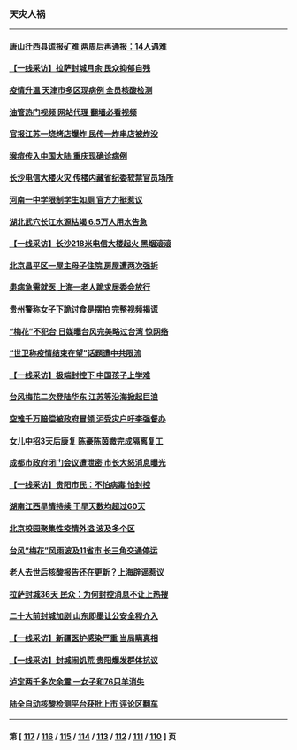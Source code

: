 ### 天灾人祸
---
#### [唐山迁西县谎报矿难 两周后再通报：14人遇难](../../pages/ncid280/n13827344.md?09181245) 
#### [【一线采访】拉萨封城月余 民众抑郁自残](../../pages/ncid280/n13827096.md?09181245) 
#### [疫情升温 天津市多区现病例 全员核酸检测](../../pages/ncid280/n13827063.md?09181245) 
#### [油管热门视频 网站代理 翻墙必看视频](http://209.222.30.114:81/youtube.html?09181245)
#### [官报江苏一烧烤店爆炸 民传一炸串店被炸没](../../pages/ncid280/n13827054.md?09181245) 
#### [猴痘传入中国大陆 重庆现确诊病例](../../pages/ncid280/n13826964.md?09181245) 
#### [长沙电信大楼火灾 传楼内藏省纪委软禁官员场所](../../pages/ncid280/n13826830.md?09181245) 
#### [河南一中学限制学生如厕 官方力挺惹议](../../pages/ncid280/n13826501.md?09181245) 
#### [湖北武穴长江水源枯竭 6.5万人用水告急](../../pages/ncid280/n13826446.md?09181245) 
#### [【一线采访】长沙218米电信大楼起火 黑烟滚滚](../../pages/ncid280/n13826437.md?09181245) 
#### [北京昌平区一屋主母子住院 房屋遭两次强拆](../../pages/ncid280/n13826388.md?09181245) 
#### [患病急需就医 上海一老人跪求居委会放行](../../pages/ncid280/n13826296.md?09181245) 
#### [贵州警称女子下跪讨食是摆拍 完整视频揭谎](../../pages/ncid280/n13826144.md?09181245) 
#### [“梅花”不犯台 日媒曝台风完美略过台湾 惊网络](../../pages/ncid280/n13825685.md?09181245) 
#### [“世卫称疫情结束在望”话题遭中共限流](../../pages/ncid280/n13825789.md?09181245) 
#### [【一线采访】极端封控下 中国孩子上学难](../../pages/ncid280/n13825645.md?09181245) 
#### [台风梅花二次登陆华东 江苏等沿海掀起巨浪](../../pages/ncid280/n13825356.md?09181245) 
#### [空难千万赔偿被政府冒领 沪受灾户吁李强督办](../../pages/ncid280/n13824933.md?09181245) 
#### [女儿中招3天后康复 陈豪陈茵媺完成隔离复工](../../pages/ncid280/n13825212.md?09181245) 
#### [成都市政府闭门会议遭泄密 市长大怒消息曝光](../../pages/ncid280/n13825158.md?09181245) 
#### [【一线采访】贵阳市民：不怕病毒 怕封控](../../pages/ncid280/n13824806.md?09181245) 
#### [湖南江西旱情持续 干旱天数均超过60天](../../pages/ncid280/n13824875.md?09181245) 
#### [北京校园聚集性疫情外溢 波及多个区](../../pages/ncid280/n13824535.md?09181245) 
#### [台风“梅花”风雨波及11省市 长三角交通停运](../../pages/ncid280/n13824511.md?09181245) 
#### [老人去世后核酸报告还在更新？上海辟谣惹议](../../pages/ncid280/n13824106.md?09181245) 
#### [拉萨封城36天 民众：为何封控消息不让上热搜](../../pages/ncid280/n13824404.md?09181245) 
#### [二十大前封城加剧 山东即墨让公安全程介入](../../pages/ncid280/n13824364.md?09181245) 
#### [【一线采访】新疆医护感染严重 当局瞒真相](../../pages/ncid280/n13823954.md?09181245) 
#### [【一线采访】封城闹饥荒 贵阳爆发群体抗议](../../pages/ncid280/n13824007.md?09181245) 
#### [泸定两千多次余震 一女子和76只羊消失](../../pages/ncid280/n13824005.md?09181245) 
#### [陆全自动核酸检测平台获批上市 评论区翻车](../../pages/ncid280/n13823962.md?09181245) 

---
#### 第 [ [117](./117.md?09181245) / [116](./116.md?09181245) / [115](./115.md?09181245) / [114](./114.md?09181245) / [113](./113.md?09181245) / [112](./112.md?09181245) / [111](./111.md?09181245) / [110](./110.md?09181245) ] 页
